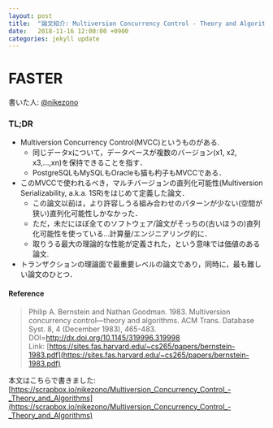 ```yaml
---
layout: post
title:  "論文紹介: Multiversion Concurrency Control - Theory and Algorithms"
date:   2018-11-16 12:00:00 +0900
categories: jekyll update
---
```


# FASTER

書いた人: [@nikezono](http://github.com/nikezono)<br>

### TL;DR
- Multiversion Concurrency Control(MVCC)というものがある.
    - 同じデータxについて，データベースが複数のバージョン(x1, x2, x3,...,xn)を保持できることを指す．
    - PostgreSQLもMySQLもOracleも猫も杓子もMVCCである．
- このMVCCで使われるべき，マルチバージョンの直列化可能性(Multiversion Serializability, a.k.a. 1SR)をはじめて定義した論文．
    - この論文以前は，より許容しうる組み合わせのパターンが少ない(空間が狭い)直列化可能性しかなかった．
    - ただ，未だにほぼ全てのソフトウェア/論文がそっちの(古いほうの)直列化可能性を使っている...計算量/エンジニアリング的に．
    - 取りうる最大の理論的な性能が定義された，という意味では価値のある論文.
- トランザクションの理論面で最重要レベルの論文であり，同時に，最も難しい論文のひとつ．


#### Reference
>Philip A. Bernstein and Nathan Goodman. 1983. Multiversion concurrency control—theory and algorithms. ACM Trans. Database Syst. 8, 4 (December 1983), 465-483. DOI=http://dx.doi.org/10.1145/319996.319998 <br>
Link: [https://sites.fas.harvard.edu/~cs265/papers/bernstein-1983.pdf](https://sites.fas.harvard.edu/~cs265/papers/bernstein-1983.pdf)<br>

本文はこちらで書きました:[https://scrapbox.io/nikezono/Multiversion_Concurrency_Control_-_Theory_and_Algorithms](https://scrapbox.io/nikezono/Multiversion_Concurrency_Control_-_Theory_and_Algorithms)
